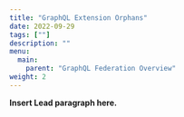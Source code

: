 ```yaml
---
title: "GraphQL Extension Orphans"
date: 2022-09-29
tags: [""]
description: ""
menu:
  main:
    parent: "GraphQL Federation Overview"
weight: 2
---
```


**Insert Lead paragraph here.**